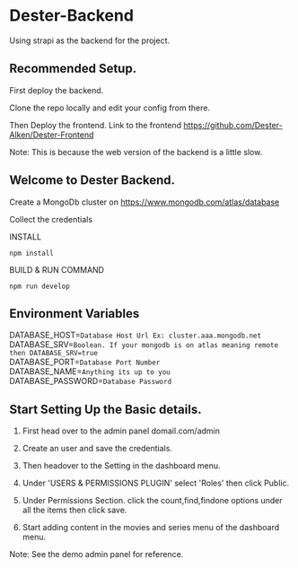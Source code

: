 # Dester-Backend

Using strapi as the backend for the project.

## Recommended Setup.

First deploy the backend.

Clone the repo locally and edit your config from there.

Then Deploy the frontend. Link to the frontend https://github.com/Dester-Alken/Dester-Frontend

Note: This is because the web version of the backend is a little slow.
 
## Welcome to Dester Backend.

Create a MongoDb cluster on https://www.mongodb.com/atlas/database

Collect the credentials

INSTALL
```
npm install
```

BUILD & RUN COMMAND
```
npm run develop
```

## Environment Variables

DATABASE_HOST=`Database Host Url Ex: cluster.aaa.mongodb.net`<br>
DATABASE_SRV=`Boolean. If your mongodb is on atlas meaning remote then DATABASE_SRV=true`<br>
DATABASE_PORT=`Database Port Number`<br>
DATABASE_NAME=`Anything its up to you`<br>
DATABASE_PASSWORD=`Database Password`<br>

## Start Setting Up the Basic details.

1) First head over to the admin panel domail.com/admin

2) Create an user and save the credentials.

3) Then headover to the Setting in the dashboard menu.

4) Under 'USERS & PERMISSIONS PLUGIN' select 'Roles' then click Public.

5) Under Permissions Section. click the count,find,findone options under all the items then click save.

6) Start adding content in the movies and series menu of the dashboard menu.

Note: See the demo admin panel for reference.
